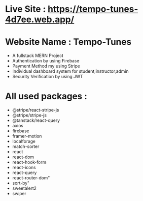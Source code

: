 # Live Site : https://tempo-tunes-4d7ee.web.app/

# Website Name : Tempo-Tunes

- A fullstack MERN Project
- Authentication by using Firebase
- Payment Method my using Stripe
- Individual dashboard system for student,instructor,admin
- Security Verification by using JWT

# All used packages :

- @stripe/react-stripe-js
- @stripe/stripe-js
- @tanstack/react-query
- axios
- firebase
- framer-motion
- localforage
- match-sorter
- react
- react-dom
- react-hook-form
- react-icons
- react-query
- react-router-dom"
- sort-by"
- sweetalert2
- swiper
